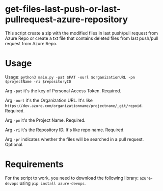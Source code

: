 # get-files-last-push-or-last-pullrequest-azure-repository
This script create a zip with the modified files in last push/pull request from Azure Repo or create a txt file that contains deleted files from last push/pull request from Azure Repo.

# Usage

Usage: `python3 main.py -pat $PAT -ourl $organizationURL -pn $projectName -ri $repositoryID`

Arg `-pat` it's the key of Personal Access Token. Required.

Arg `-ourl` it's the Organization URL. It's like `https://dev.azure.com/organizationname/projectname/_git/repoid`. Required.

Arg `-pn` it's the Project Name. Required.

Arg `-ri` it's the Repository ID. It's like repo name. Required.

Arg `-pr` indicates whether the files will be searched in a pull request. Optional.

# Requirements
For the script to work, you need to download the following library: `azure-devops` using `pip install azure-devops`.
